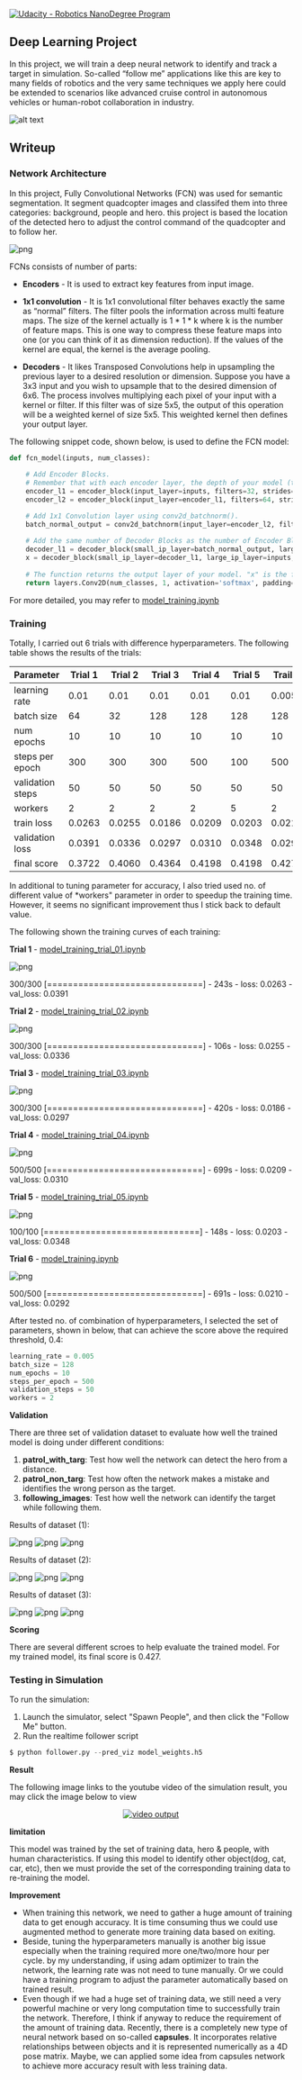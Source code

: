 [![Udacity - Robotics NanoDegree Program](https://s3-us-west-1.amazonaws.com/udacity-robotics/Extra+Images/RoboND_flag.png)](https://www.udacity.com/robotics)

## Deep Learning Project ##

In this project, we will train a deep neural network to identify and track a target in simulation. So-called “follow me” applications like this are key to many fields of robotics and the very same techniques we apply here could be extended to scenarios like advanced cruise control in autonomous vehicles or human-robot collaboration in industry.

[image_0]: ./docs/misc/sim_screenshot.png
![alt text][image_0] 

## Writeup

### Network Architecture

In this project, Fully Convolutional Networks (FCN) was used for semantic segmentation. It segment quadcopter images and classifed them into three categories: background, people and hero. this project is based the location of the detected hero to adjust the control command of the quadcopter and to follow her.

![png](./writeup_images/fcn_2.png)

FCNs consists of number of parts:
* **Encoders** - It is used to extract key features from input image.

* **1x1 convolution** - It is 1x1 convolutional filter behaves exactly the same as “normal” filters. The filter pools the information across multi feature maps. The size of the kernel actually is 1 * 1 * k where k is the number of feature maps. This is one way to compress these feature maps into one (or you can think of it as dimension reduction). If the values of the kernel are equal, the kernel is the average pooling.

* **Decoders** - It likes Transposed Convolutions help in upsampling the previous layer to a desired resolution or dimension. Suppose you have a 3x3 input and you wish to upsample that to the desired dimension of 6x6. The process involves multiplying each pixel of your input with a kernel or filter. If this filter was of size 5x5, the output of this operation will be a weighted kernel of size 5x5. This weighted kernel then defines your output layer.

The following snippet code, shown below, is used to define the FCN model:

``` python
def fcn_model(inputs, num_classes):
    
    # Add Encoder Blocks. 
    # Remember that with each encoder layer, the depth of your model (the number of filters) increases.
    encoder_l1 = encoder_block(input_layer=inputs, filters=32, strides=2)
    encoder_l2 = encoder_block(input_layer=encoder_l1, filters=64, strides=2)

    # Add 1x1 Convolution layer using conv2d_batchnorm().
    batch_normal_output = conv2d_batchnorm(input_layer=encoder_l2, filters=128, kernel_size=1, strides=1)
    
    # Add the same number of Decoder Blocks as the number of Encoder Blocks
    decoder_l1 = decoder_block(small_ip_layer=batch_normal_output, large_ip_layer=encoder_l1, filters=64)
    x = decoder_block(small_ip_layer=decoder_l1, large_ip_layer=inputs, filters=32)    
    
    # The function returns the output layer of your model. "x" is the final layer obtained from the last decoder_block()
    return layers.Conv2D(num_classes, 1, activation='softmax', padding='same')(x)
```

For more detailed, you may refer to [model_training.ipynb](https://github.com/samuelpfchoi/RoboND-P4-DeepLearning-Project/blob/master/code/model_training.ipynb)

### Training

Totally, I carried out 6 trials with difference hyperparameters. The following table shows the results of the trials:


| Parameter         | Trial 1 | Trial 2 | Trial 3 | Trial 4 | Trial 5 | Trail 6 |
| ----------------- | ------- | ------- | ------- | ------- | ------- | -------
| learning rate     | 0.01    | 0.01    | 0.01    | 0.01    | 0.01    | 0.005   |
| batch size        | 64      | 32      | 128     | 128     | 128     | 128     |
| num epochs        | 10      | 10      | 10      | 10      | 10      | 10      |
| steps per epoch   | 300     | 300     | 300     | 500     | 100     | 500     |
| validation steps  | 50      | 50      | 50      | 50      | 50      | 50      |
| workers           | 2       | 2       | 2       | 2       | 5       | 2       |
| train loss        | 0.0263  | 0.0255  | 0.0186  | 0.0209  | 0.0203  | 0.0210  |
| validation loss   | 0.0391  | 0.0336  | 0.0297  | 0.0310  | 0.0348  | 0.0292  |
| final score       | 0.3722  | 0.4060  | 0.4364  | 0.4198  | 0.4198  | 0.4270  |


In additional to tuning parameter for accuracy, I also tried used no. of different value of *workers" parameter in order to speedup the training time. However, it seems no significant improvement thus I stick back to default value.


The following shown the training curves of each training:

**Trial 1** - [model_training_trial_01.ipynb](https://github.com/samuelpfchoi/RoboND-P4-DeepLearning-Project/blob/master/code/model_training_trial_01.ipynb)

![png](./writeup_images/training_curves_trial_01.png)

300/300 [==============================] - 243s - loss: 0.0263 - val_loss: 0.0391

**Trial 2** - [model_training_trial_02.ipynb](https://github.com/samuelpfchoi/RoboND-P4-DeepLearning-Project/blob/master/code/model_training_trial_02.ipynb)

![png](./writeup_images/training_curves_trial_02.png)

300/300 [==============================] - 106s - loss: 0.0255 - val_loss: 0.0336

**Trial 3** - [model_training_trial_03.ipynb](https://github.com/samuelpfchoi/RoboND-P4-DeepLearning-Project/blob/master/code/model_training_trial_03.ipynb)

![png](./writeup_images/training_curves_trial_03.png)

300/300 [==============================] - 420s - loss: 0.0186 - val_loss: 0.0297

**Trial 4** - [model_training_trial_04.ipynb](https://github.com/samuelpfchoi/RoboND-P4-DeepLearning-Project/blob/master/code/model_training_trial_04.ipynb)

![png](./writeup_images/training_curves_trial_04.png)

500/500 [==============================] - 699s - loss: 0.0209 - val_loss: 0.0310

**Trial 5** - [model_training_trial_05.ipynb](https://github.com/samuelpfchoi/RoboND-P4-DeepLearning-Project/blob/master/code/model_training_trial_05.ipynb)

![png](./writeup_images/training_curves_trial_05.png)

100/100 [==============================] - 148s - loss: 0.0203 - val_loss: 0.0348

**Trial 6** - [model_training.ipynb](https://github.com/samuelpfchoi/RoboND-P4-DeepLearning-Project/blob/master/code/model_training.ipynb)

![png](./writeup_images/training_curves_trial_06.png)

500/500 [==============================] - 691s - loss: 0.0210 - val_loss: 0.0292


After tested no. of combination of hyperparameters, I selected the set of parameters, shown in below, that can achieve the score above the required threshold, 0.4:

``` python
learning_rate = 0.005 
batch_size = 128
num_epochs = 10
steps_per_epoch = 500
validation_steps = 50
workers = 2
```

**Validation**

There are three set of validation dataset to evaluate how well the trained model is doing under different conditions:
1) **patrol_with_targ**: Test how well the network can detect the hero from a distance.
2) **patrol_non_targ**: Test how often the network makes a mistake and identifies the wrong person as the target.
3) **following_images**: Test how well the network can identify the target while following them.

Results of dataset (1):

![png](./writeup_images/valid_output_1_1.png)
![png](./writeup_images/valid_output_1_2.png)
![png](./writeup_images/valid_output_1_3.png)

Results of dataset (2):

![png](./writeup_images/valid_output_2_1.png)
![png](./writeup_images/valid_output_2_2.png)
![png](./writeup_images/valid_output_2_3.png)

Results of dataset (3):

![png](./writeup_images/valid_output_3_1.png)
![png](./writeup_images/valid_output_3_2.png)
![png](./writeup_images/valid_output_3_3.png)

**Scoring**

There are several different scroes to help evaluate the trained model. For my trained model, its final score is 0.427.

### Testing in Simulation

To run the simulation:
1. Launch the simulator, select "Spawn People", and then click the "Follow Me" button.
2. Run the realtime follower script

``` python
$ python follower.py --pred_viz model_weights.h5
```

**Result**

The following image links to the youtube video of the simulation result, you may click the image below to view

<p align="center">
    <a href="https://www.youtube.com/watch?v=FUz385ahS-U">
        <img src="https://img.youtube.com/vi/FUz385ahS-U/0.jpg" alt="video output">
    </a>
</p>

**limitation**

This model was trained by the set of training data, hero & people, with human characteristics. If using this model to identify other object(dog, cat, car, etc), then we must provide the set of the corresponding training data to re-training the model.

**Improvement**
* When training this network, we need to gather a huge amount of training data to get enough accuracy. It is time consuming thus we could use augmented method to generate more training data based on exiting.
* Beside, tuning the hyperparameters manually is another big issue especially when the training required more one/two/more hour per cycle. by my understanding, if using adam optimizer to train the network, the learning rate was not need to tune manually. Or we could have a training program to adjust the parameter automatically based on trained result.
* Even though if we had a huge set of training data, we still need a very powerful machine or very long computation time to successfully train the network. Therefore, I think if anyway to reduce the requirement of the amount of training data. Recently, there is a completely new type of neural network based on so-called **capsules**. It incorporates relative relationships between objects and it is represented numerically as a 4D pose matrix. Maybe, we can applied some idea from capsules network to achieve more accuracy result with less training data.